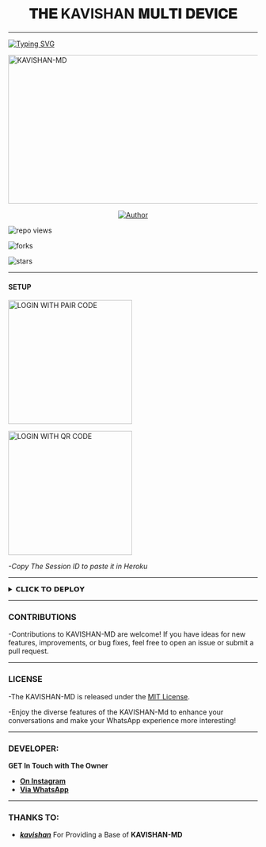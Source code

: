 <h1 align="center"> 𝐓𝐇𝐄 KAVISHAN 𝐌𝐔𝐋𝐓𝐈 𝐃𝐄𝐕𝐈𝐂𝐄  </h1>
<p align="center">  

***
  
<a href="https://git.io/typing-svg"><img src="https://readme-typing-svg.demolab.com?font=Black+Ops+One&size=50&pause=1000&color=1BAFBAFF&center=true&width=910&height=100&lines=THANKS FOR CHOOSING +KAVISHAN-MD;MULTI+DEVICE+WHATSAPP+BOT;CREATED+BY+KAVISHAN+KING;RELEASED+22.2.2024" alt="Typing SVG" /></a>
  </p>
    <img alt="KAVISHAN-MD" width="700" height="300" src="https://telegra.ph/file/ab1f4507649bcc9e50b46.jpg">
<p align="center">
<p align="center">
<a href="https://github.com/Kavishan0/KAVISHAN-MD"><img title="Author" src="https://img.shields.io/badge/KAVISHAN_MD-black?style=for-the-badge&logo=github"></a> 
<p/>

![repo views](https://hits.seeyoufarm.com/api/count/incr/badge.svg?url=https%3A%2F%2Fgithub.com%2Fkavisham0%2FKAVISHAN-MD&count_bg=%2379C83D&title_bg=%23555555&icon=gitpod.svg&icon_color=%23E7E7E7&title=Views&edge_flat=false)

![forks](https://img.shields.io/github/forks/kaviahan0/KAVISHAN-MD?label=Forks&style=social)

![stars](https://img.shields.io/github/stars/kavishan0/KAVISHAN-MD?style=social)
  
***

#### SETUP 

<a href="https://kavishan-md-bot-deploy.onrender.com"><img src="https://img.shields.io/badge/LOGIN%20WITH-PAIR%20CODE-blue" alt="LOGIN WITH PAIR CODE" width="250"></a>


<a href="https://kavishan-qr-2.onrender.com/"><img src="https://img.shields.io/badge/LOGIN%20WITH-QR%20CODE-black" alt="LOGIN WITH QR CODE" width="250"></a>
<br>

*-Copy The Session ID to paste it in Heroku*

***

<details>
<summary>𝗖𝗟𝗜𝗖𝗞 𝗧𝗢 𝗗𝗘𝗣𝗟𝗢𝗬</summary>


[`Deploy on Railway`](https://railway.app?referralCode=jDDNQq)

[`Deploy on Koyeb`](https://app.koyeb.com/)

[`Deploy on Mogenius`](https://studio.mogenius.com/)

[`Deploy on heroku`](https://dashboard.heroku.com/new?template=https://github.com/Kavishan0/KAVISHAN-MD)

[`Deploy on Replit`](https://replit.com)

[`Deploy on Uffizzi`](https://www.uffizzi.com/)
</details>


***


### CONTRIBUTIONS 
-Contributions to KAVISHAN-MD are welcome! If you have ideas for new features, improvements, or bug fixes, feel free to open an issue or submit a pull request.

***

### LICENSE 
-The KAVISHAN-MD is released under the [MIT License](https://opensource.org/licenses/MIT).

-Enjoy the diverse features of the KAVISHAN-Md  to enhance your conversations and make your WhatsApp experience more interesting!

***
### DEVELOPER:
**GET In Touch with The Owner**
- [**On Instagram**](https://www.instagram.com/kalana_kavishan?igsh=YzljYTk1ODg3Zg==)
- [**Via WhatsApp**](https://wa.me/94788017991)

***

### THANKS TO:
- [***kavishan***](https://github.com/Kavishan0) For Providing a Base of **KAVISHAN-MD**
